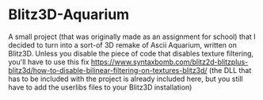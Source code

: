 # Blitz3D-Aquarium
A small project (that was originally made as an assignment for school) that I decided to turn into a sort-of 3D remake of Ascii Aquarium, written on Blitz3D.
Unless you disable the piece of code that disables texture filtering, you'll have to use this fix https://www.syntaxbomb.com/blitz2d-blitzplus-blitz3d/how-to-disable-bilinear-filtering-on-textures-blitz3d/ (the DLL that has to be included with the project is already included here, but you still have to add the userlibs files to your Blitz3D installation)

